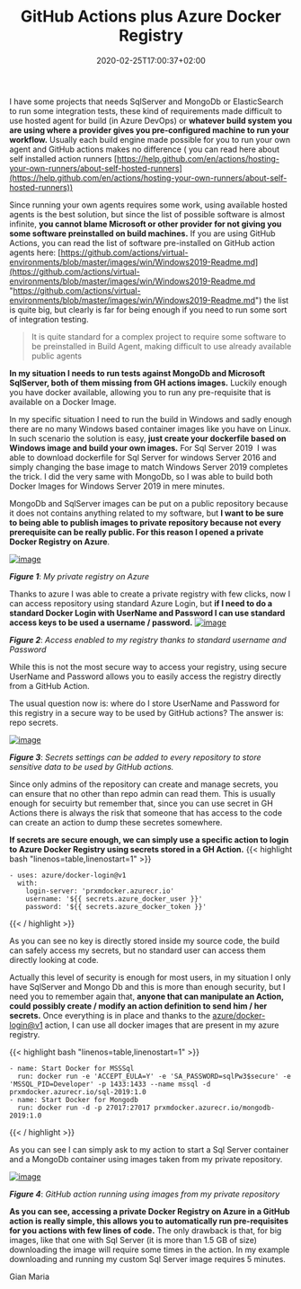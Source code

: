 ﻿---
title: "GitHub Actions plus Azure Docker Registry"
description: ""
date: 2020-02-25T17:00:37+02:00
draft: false
tags: [build]
categories: [GitHub]
---
I have some projects that needs SqlServer and MongoDb or ElasticSearch to run some integration tests, these kind of requirements made difficult to use hosted agent for build (in Azure DevOps) or  **whatever build system you are using where a provider gives you pre-configured machine to run your workflow.** Usually each build engine made possible for you to run your own agent and GitHub actions makes no difference ( you can read here about self installed action runners [https://help.github.com/en/actions/hosting-your-own-runners/about-self-hosted-runners](https://help.github.com/en/actions/hosting-your-own-runners/about-self-hosted-runners))

Since running your own agents requires some work, using available hosted agents is the best solution, but since the list of possible software is almost infinite, **you cannot blame Microsoft or other provider for not giving you some software preinstalled on build machines.** If you are using GitHub Actions, you can read the list of software pre-installed on GitHub action agents here: [https://github.com/actions/virtual-environments/blob/master/images/win/Windows2019-Readme.md](https://github.com/actions/virtual-environments/blob/master/images/win/Windows2019-Readme.md "https://github.com/actions/virtual-environments/blob/master/images/win/Windows2019-Readme.md") the list is quite big, but clearly is far for being enough if you need to run some sort of integration testing.

> It is quite standard for a complex project to require some software to be preinstalled in Build Agent, making difficult to use already available public agents

 **In my situation I needs to run tests against MongoDb and Microsoft SqlServer, both of them missing from GH actions images.** Luckily enough you have docker available, allowing you to run any pre-requisite that is available on a Docker Image.

In my specific situation I need to run the build in Windows and sadly enough there are no many Windows based container images like you have on Linux. In such scenario the solution is easy,  **just create your dockerfile based on Windows image and build your own images.** For Sql Server 2019  I was able to download dockerfile for Sql Server for windows Server 2016 and simply changing the base image to match Windows Server 2019 completes the trick. I did the very same with MongoDb, so I was able to build both Docker Images for Windows Server 2019 in mere minutes.

MongoDb and SqlServer images can be put on a public repository because it does not contains anything related to my software, but  **I want to be sure to being able to publish images to private repository because not every prerequisite can be really public. For this reason I opened a private Docker Registry on Azure**.

[![image](https://www.codewrecks.com/blog/wp-content/uploads/2020/02/image_thumb.png "image")](https://www.codewrecks.com/blog/wp-content/uploads/2020/02/image.png)

 ***Figure 1***: *My private registry on Azure*

Thanks to azure I was able to create a private registry with few clicks, now I can access repository using standard Azure Login, but  **if I need to do a standard Docker Login with UserName and Password I can use standard access keys to be used a username / password.** [![image](https://www.codewrecks.com/blog/wp-content/uploads/2020/02/image_thumb-1.png "image")](https://www.codewrecks.com/blog/wp-content/uploads/2020/02/image-1.png)

 ***Figure 2***: *Access enabled to my registry thanks to standard username and Password*

While this is not the most secure way to access your registry, using secure UserName and Password allows you to easily access the registry directly from a GitHub Action.

The usual question now is: where do I store UserName and Password for this registry in a secure way to be used by GitHub actions? The answer is: repo secrets.

[![image](https://www.codewrecks.com/blog/wp-content/uploads/2020/02/image_thumb-2.png "image")](https://www.codewrecks.com/blog/wp-content/uploads/2020/02/image-2.png)

 ***Figure 3***: *Secrets settings can be added to every repository to store sensitive data to be used by GitHub actions.*

Since only admins of the repository can create and manage secrets, you can ensure that no other than repo admin can read them. This is usually enough for secuirty but remember that, since you can use secret in GH Actions there is always the risk that someone that has access to the code can create an action to dump these secretes somewhere.

 **If secrets are secure enough, we can simply use a specific action to login to Azure Docker Registry using secrets stored in a GH Action.** {{< highlight bash "linenos=table,linenostart=1" >}}


    - uses: azure/docker-login@v1
      with:
        login-server: 'prxmdocker.azurecr.io' 
        username: '${{ secrets.azure_docker_user }}'
        password: '${{ secrets.azure_docker_token }}'

{{< / highlight >}}

As you can see no key is directly stored inside my source code, the build can safely access my secrets, but no standard user can access them directly looking at code.

Actually this level of security is enough for most users, in my situation I only have SqlServer and Mongo Db and this is more than enough security, but I need you to remember again that,  **anyone that can manipulate an Action, could possibly create / modify an action definition to send him / her secrets.** Once everything is in place and thanks to the [azure/docker-login@v1](mailto:azure/docker-login@v1) action, I can use all docker images that are present in my azure registry.

{{< highlight bash "linenos=table,linenostart=1" >}}


    - name: Start Docker for MSSSql
      run: docker run -e 'ACCEPT_EULA=Y' -e 'SA_PASSWORD=sqlPw3$secure' -e 'MSSQL_PID=Developer' -p 1433:1433 --name mssql -d prxmdocker.azurecr.io/sql-2019:1.0
    - name: Start Docker for Mongodb
      run: docker run -d -p 27017:27017 prxmdocker.azurecr.io/mongodb-2019:1.0

{{< / highlight >}}

As you can see I can simply ask to my action to start a Sql Server container and a MongoDb container using images taken from my private repository.

[![image](https://www.codewrecks.com/blog/wp-content/uploads/2020/02/image_thumb-3.png "image")](https://www.codewrecks.com/blog/wp-content/uploads/2020/02/image-3.png)

 ***Figure 4***: *GitHub action running using images from my private repository*

 **As you can see, accessing a private Docker Registry on Azure in a GitHub action is really simple, this allows you to automatically run pre-requisites for you actions with few lines of code.** The only drawback is that, for big images, like that one with Sql Server (it is more than 1.5 GB of size) downloading the image will require some times in the action. In my example downloading and running my custom Sql Server image requires 5 minutes.

Gian Maria
